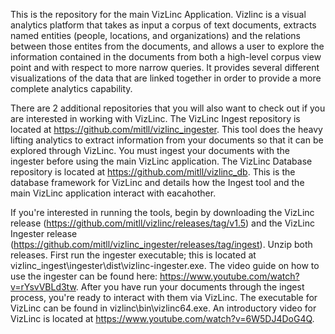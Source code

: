 This is the repository for the main VizLinc Application.  Vizlinc is a visual analytics platform that takes as input a corpus of text documents, extracts named entities (people, locations, and organizations) and the relations between those entites from the documents, and allows a user to explore the information contained in the documents from both a high-level corpus view point and with respect to more narrow queries.  It provides several different visualizations of the data that are linked together in order to provide a more complete analytics capability.

There are 2 additional repositories that you will also want to check out if you are interested in working with VizLinc.
The VizLinc Ingest repository is located at https://github.com/mitll/vizlinc_ingester.  This tool does the heavy lifting analytics to extract information from your documents so that it can be explored through VizLinc.  You must ingest your documents with the ingester before using the main VizLinc application.
The VizLinc Database repository is located at https://github.com/mitll/vizlinc_db.  This is the database framework for VizLinc and details how the Ingest tool and the main VizLinc application interact with eacahother.

If you're interested in running the tools, begin by downloading the VizLinc release (https://github.com/mitll/vizlinc/releases/tag/v1.5) and the VizLinc Ingester release (https://github.com/mitll/vizlinc_ingester/releases/tag/ingest).  Unzip both releases.  First run the ingester executable; this is located at vizlinc_ingest\ingester\dist\vizlinc-ingester.exe.  The video guide on how to use the ingester can be found here: https://www.youtube.com/watch?v=rYsvVBLd3tw.  After you have run your documents through the ingest process, you're ready to interact with them via VizLinc.  The executable for VizLinc can be found in vizlinc\bin\vizlinc64.exe.  An introductory video for VizLinc is located at https://www.youtube.com/watch?v=6W5DJ4DoG4Q. 





